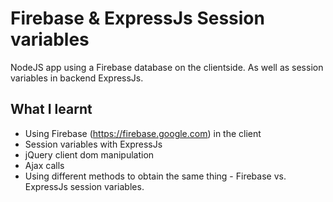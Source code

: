 # Firebase & ExpressJs Session variables
NodeJS app using a Firebase database on the clientside. As well as session variables in backend ExpressJs.

## What I learnt
* Using Firebase (https://firebase.google.com) in the client  
* Session variables with ExpressJs  
* jQuery client dom manipulation  
* Ajax calls  
* Using different methods to obtain the same thing - Firebase vs. ExpressJs session variables.  